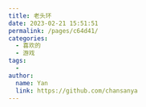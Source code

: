 ```yaml
---
title: 老头环
date: 2023-02-21 15:51:51
permalink: /pages/c64d41/
categories:
  - 喜欢的
  - 游戏
tags:
  - 
author: 
  name: Yan
  link: https://github.com/chansanya
---
```

